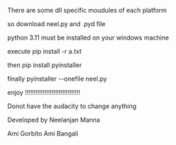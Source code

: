 There are some dll specific moudules of each platform

so download neel.py and .pyd file

python 3.11 must be installed on your windows machine

execute pip install -r a.txt

then pip install pyinstaller

finally pyinstaller --onefile neel.py


enjoy !!!!!!!!!!!!!!!!!!!!!!!!!!!!!!!

Donot have the audacity to change anything

Developed by Neelanjan Manna


Ami Gorbito Ami Bangali
